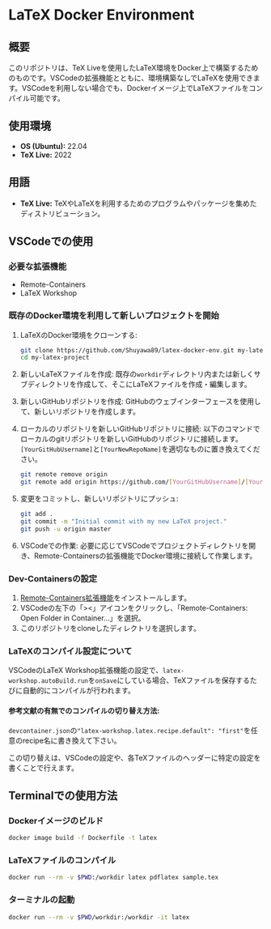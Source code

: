 # LaTeX Docker Environment

## 概要
このリポジトリは、TeX Liveを使用したLaTeX環境をDocker上で構築するためのものです。VSCodeの拡張機能とともに、環境構築なしでLaTeXを使用できます。VSCodeを利用しない場合でも、Dockerイメージ上でLaTeXファイルをコンパイル可能です。

## 使用環境

- **OS (Ubuntu):** 22.04
- **TeX Live:** 2022

## 用語

- **TeX Live:** TeXやLaTeXを利用するためのプログラムやパッケージを集めたディストリビューション。

## VSCodeでの使用

### 必要な拡張機能
- Remote-Containers
- LaTeX Workshop

### 既存のDocker環境を利用して新しいプロジェクトを開始

1. LaTeXのDocker環境をクローンする:
    ```bash
    git clone https://github.com/Shuyawa89/latex-docker-env.git my-latex-project
    cd my-latex-project
    ```

2. 新しいLaTeXファイルを作成:
    既存の`workdir`ディレクトリ内または新しくサブディレクトリを作成して、そこにLaTeXファイルを作成・編集します。

3. 新しいGitHubリポジトリを作成:
    GitHubのウェブインターフェースを使用して、新しいリポジトリを作成します。

4. ローカルのリポジトリを新しいGitHubリポジトリに接続:
    以下のコマンドでローカルのgitリポジトリを新しいGitHubのリポジトリに接続します。`[YourGitHubUsername]`と`[YourNewRepoName]`を適切なものに置き換えてください。
    ```bash
    git remote remove origin
    git remote add origin https://github.com/[YourGitHubUsername]/[YourNewRepoName].git
    ```

5. 変更をコミットし、新しいリポジトリにプッシュ:
    ```bash
    git add .
    git commit -m "Initial commit with my new LaTeX project."
    git push -u origin master
    ```

6. VSCodeでの作業:
    必要に応じてVSCodeでプロジェクトディレクトリを開き、Remote-Containersの拡張機能でDocker環境に接続して作業します。

### Dev-Containersの設定
1. [Remote-Containers拡張機能](https://marketplace.visualstudio.com/items?itemName=ms-vscode-remote.remote-containers)をインストールします。
2. VSCodeの左下の「><」アイコンをクリックし、「Remote-Containers: Open Folder in Container...」を選択。
3. このリポジトリをcloneしたディレクトリを選択します。

### LaTeXのコンパイル設定について
VSCodeのLaTeX Workshop拡張機能の設定で、`latex-workshop.autoBuild.run`を`onSave`にしている場合、TeXファイルを保存するたびに自動的にコンパイルが行われます。

#### 参考文献の有無でのコンパイルの切り替え方法:
`devcontainer.json`の`"latex-workshop.latex.recipe.default": "first"`を任意のrecipe名に書き換えて下さい。

この切り替えは、VSCodeの設定や、各TeXファイルのヘッダーに特定の設定を書くことで行えます。

## Terminalでの使用方法

### Dockerイメージのビルド
```bash
docker image build -f Dockerfile -t latex
```

### LaTeXファイルのコンパイル
```bash
docker run --rm -v $PWD:/workdir latex pdflatex sample.tex
```

### ターミナルの起動
```bash
docker run --rm -v $PWD/workdir:/workdir -it latex
```
